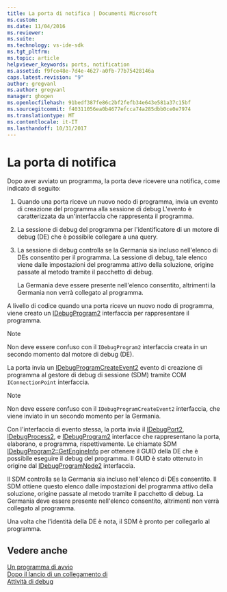 ```yaml
---
title: La porta di notifica | Documenti Microsoft
ms.custom: 
ms.date: 11/04/2016
ms.reviewer: 
ms.suite: 
ms.technology: vs-ide-sdk
ms.tgt_pltfrm: 
ms.topic: article
helpviewer_keywords: ports, notification
ms.assetid: f9fce48e-7d4e-4627-a0fb-77b75428146a
caps.latest.revision: "9"
author: gregvanl
ms.author: gregvanl
manager: ghogen
ms.openlocfilehash: 91bedf387fe86c2bf2fefb34e643e581a37c15bf
ms.sourcegitcommit: f40311056ea0b4677efcca74a285dbb0ce0e7974
ms.translationtype: MT
ms.contentlocale: it-IT
ms.lasthandoff: 10/31/2017
---
```

# <a name="notifying-the-port"></a>La porta di notifica
Dopo aver avviato un programma, la porta deve ricevere una notifica, come indicato di seguito:  
  
1.  Quando una porta riceve un nuovo nodo di programma, invia un evento di creazione del programma alla sessione di debug L'evento è caratterizzata da un'interfaccia che rappresenta il programma.  
  
2.  La sessione di debug del programma per l'identificatore di un motore di debug (DE) che è possibile collegare a una query.  
  
3.  La sessione di debug controlla se la Germania sia incluso nell'elenco di DEs consentito per il programma. La sessione di debug, tale elenco viene dalle impostazioni del programma attivo della soluzione, origine passate al metodo tramite il pacchetto di debug.  
  
     La Germania deve essere presente nell'elenco consentito, altrimenti la Germania non verrà collegato al programma.  
  
 A livello di codice quando una porta riceve un nuovo nodo di programma, viene creato un [IDebugProgram2](../../extensibility/debugger/reference/idebugprogram2.md) interfaccia per rappresentare il programma.  
  
> [!NOTE]
>  Non deve essere confuso con il `IDebugProgram2` interfaccia creata in un secondo momento dal motore di debug (DE).  
  
 La porta invia un [IDebugProgramCreateEvent2](../../extensibility/debugger/reference/idebugprogramcreateevent2.md) evento di creazione di programma al gestore di debug di sessione (SDM) tramite COM `IConnectionPoint` interfaccia.  
  
> [!NOTE]
>  Non deve essere confuso con il `IDebugProgramCreateEvent2` interfaccia, che viene inviato in un secondo momento per la Germania.  
  
 Con l'interfaccia di evento stessa, la porta invia il [IDebugPort2](../../extensibility/debugger/reference/idebugport2.md), [IDebugProcess2](../../extensibility/debugger/reference/idebugprocess2.md), e [IDebugProgram2](../../extensibility/debugger/reference/idebugprogram2.md) interfacce che rappresentano la porta, elaborano, e programma, rispettivamente. Le chiamate SDM [IDebugProgram2::GetEngineInfo](../../extensibility/debugger/reference/idebugprogram2-getengineinfo.md) per ottenere il GUID della DE che è possibile eseguire il debug del programma. Il GUID è stato ottenuto in origine dal [IDebugProgramNode2](../../extensibility/debugger/reference/idebugprogramnode2.md) interfaccia.  
  
 Il SDM controlla se la Germania sia incluso nell'elenco di DEs consentito. Il SDM ottiene questo elenco dalle impostazioni del programma attivo della soluzione, origine passate al metodo tramite il pacchetto di debug. La Germania deve essere presente nell'elenco consentito, altrimenti non verrà collegato al programma.  
  
 Una volta che l'identità della DE è nota, il SDM è pronto per collegarlo al programma.  
  
## <a name="see-also"></a>Vedere anche  
 [Un programma di avvio](../../extensibility/debugger/launching-a-program.md)   
 [Dopo il lancio di un collegamento di](../../extensibility/debugger/attaching-after-a-launch.md)   
 [Attività di debug](../../extensibility/debugger/debugging-tasks.md)